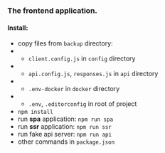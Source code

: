 ### The frontend application.

#### Install:
- copy files from ```backup``` directory:
- - ```client.config.js``` in ```config``` directory
- - ```api.config.js```, ```responses.js``` in ```api``` directory
- - ```.env-docker``` in ```docker``` directory
- - ```.env```, ```.editorconfig``` in root of project
- ```npm install```
- run **spa** application: ```npm run spa```
- run **ssr** application: ```npm run ssr```
- run fake api server: ```npm run api```
- other commands in ```package.json```
